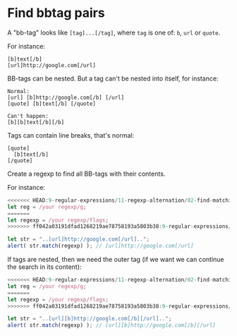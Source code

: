 # Find bbtag pairs

A "bb-tag" looks like `[tag]...[/tag]`, where `tag` is one of: `b`, `url` or `quote`.

For instance:
```
[b]text[/b]
[url]http://google.com[/url]
```

BB-tags can be nested. But a tag can't be nested into itself, for instance:

```
Normal:
[url] [b]http://google.com[/b] [/url]
[quote] [b]text[/b] [/quote]

Can't happen:
[b][b]text[/b][/b]
```

Tags can contain line breaks, that's normal:

```
[quote]
  [b]text[/b]
[/quote]
```

Create a regexp to find all BB-tags with their contents.

For instance:

```js
<<<<<<< HEAD:9-regular-expressions/11-regexp-alternation/02-find-matching-bbtags/task.md
let reg = /your regexp/g;
=======
let regexp = /your regexp/flags;
>>>>>>> ff042a03191dfad1268219ae78758193a5803b38:9-regular-expressions/13-regexp-alternation/02-find-matching-bbtags/task.md

let str = "..[url]http://google.com[/url]..";
alert( str.match(regexp) ); // [url]http://google.com[/url]
```

If tags are nested, then we need the outer tag (if we want we can continue the search in its content):

```js
<<<<<<< HEAD:9-regular-expressions/11-regexp-alternation/02-find-matching-bbtags/task.md
let reg = /your regexp/g;
=======
let regexp = /your regexp/flags;
>>>>>>> ff042a03191dfad1268219ae78758193a5803b38:9-regular-expressions/13-regexp-alternation/02-find-matching-bbtags/task.md

let str = "..[url][b]http://google.com[/b][/url]..";
alert( str.match(regexp) ); // [url][b]http://google.com[/b][/url]
```
